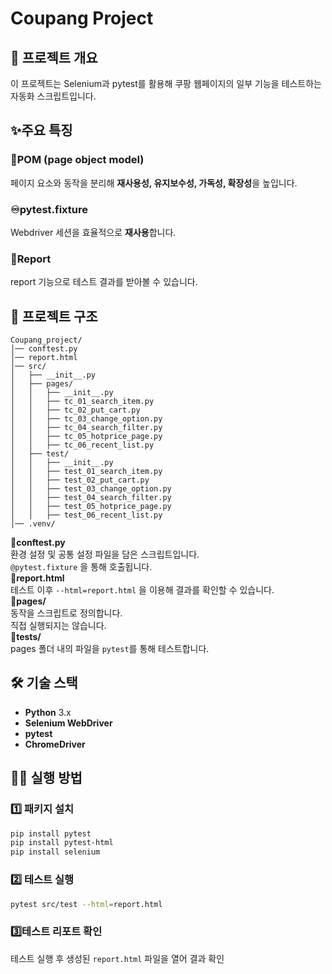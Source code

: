 # Coupang Project

## 📌 프로젝트 개요
이 프로젝트는 Selenium과 pytest를 활용해 쿠팡 웹페이지의 일부 기능을 테스트하는 자동화 스크립트입니다.

## ✨주요 특징
### 📄POM (page object model)
페이지 요소와 동작을 분리해 **재사용성, 유지보수성, 가독성, 확장성**을 높입니다.
### ♾️pytest.fixture
Webdriver 세션을 효율적으로 **재사용**합니다.
### 📝Report
report 기능으로 테스트 결과를 받아볼 수 있습니다.

## 📂 프로젝트 구조

```plaintext
Coupang_project/
│── conftest.py
│── report.html
│── src/
│   ├── __init__.py
│   ├── pages/
│   │   ├── __init__.py
│   │   ├── tc_01_search_item.py
│   │   ├── tc_02_put_cart.py
│   │   ├── tc_03_change_option.py
│   │   ├── tc_04_search_filter.py
│   │   ├── tc_05_hotprice_page.py
│   │   ├── tc_06_recent_list.py
│   ├── test/
│   │   ├── __init__.py
│   │   ├── test_01_search_item.py
│   │   ├── test_02_put_cart.py
│   │   ├── test_03_change_option.py
│   │   ├── test_04_search_filter.py
│   │   ├── test_05_hotprice_page.py
│   │   ├── test_06_recent_list.py
│── .venv/
```

📄**conftest.py**<br>
환경 설정 및 공통 설정 파일을 담은 스크립트입니다. <br>
`@pytest.fixture` 을 통해 호출됩니다. <br>
📄**report.html**<br>
테스트 이후 `--html=report.html` 을 이용해 결과를 확인할 수 있습니다.<br>
📂**pages/**<br>
동작을 스크립트로 정의합니다.<br> 
직접 실행되지는 않습니다.<br>
📂**tests/**<br>
pages 폴더 내의 파일을 `pytest`를 통해 테스트합니다.
## 🛠 기술 스택
- **Python** 3.x
- **Selenium WebDriver**
- **pytest**
- **ChromeDriver**

## 🏃‍♂️ 실행 방법

### 1️⃣ 패키지 설치
```bash
pip install pytest
pip install pytest-html
pip install selenium
```

### 2️⃣ 테스트 실행
```bash
pytest src/test --html=report.html
```

### 3️⃣테스트 리포트 확인
테스트 실행 후 생성된 `report.html` 파일을 열어 결과 확인